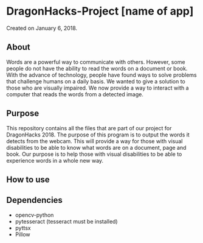 # DragonHacks-Project [name of app]

Created on January 6, 2018.

## About

Words are a powerful way to communicate with others. However, some people do not have the ability to read the words on a document or book. With the advance of technology, people have found ways to solve problems that challenge humans on a daily basis. We wanted to give a solution to those who are visually impaired. We now provide a way to interact with a computer that reads the words from a detected image.

## Purpose

This repository contains all the files that are part of our project for DragonHacks 2018. The purpose of this program is to output the words it detects from the webcam. This will provide a way for those with visual disabilities to be able to know what words are on a document, page and book. Our purpose is to help those with visual disabilities to be able to experience words in a whole new way.

## How to use

## Dependencies
- opencv-python
- pytesseract (tesseract must be installed)
- pyttsx
- Pillow
